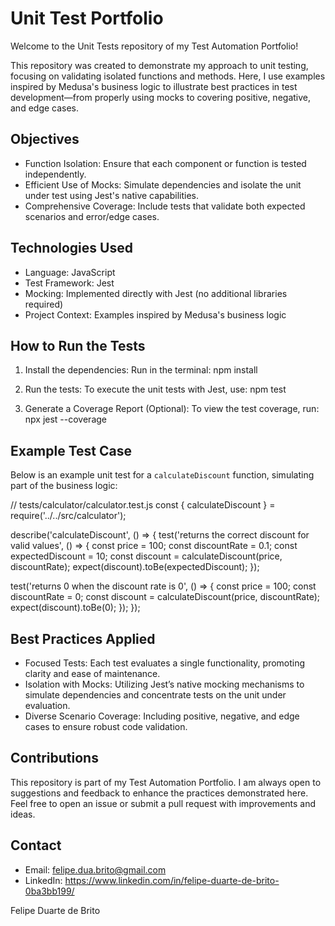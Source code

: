 # Unit Test Portfolio

Welcome to the Unit Tests repository of my Test Automation Portfolio!

This repository was created to demonstrate my approach to unit testing, focusing on validating isolated functions and methods. Here, I use examples inspired by Medusa's business logic to illustrate best practices in test development—from properly using mocks to covering positive, negative, and edge cases.

## Objectives

- Function Isolation: Ensure that each component or function is tested independently.
- Efficient Use of Mocks: Simulate dependencies and isolate the unit under test using Jest's native capabilities.
- Comprehensive Coverage: Include tests that validate both expected scenarios and error/edge cases.

## Technologies Used

- Language: JavaScript
- Test Framework: Jest
- Mocking: Implemented directly with Jest (no additional libraries required)
- Project Context: Examples inspired by Medusa's business logic

## How to Run the Tests

1. Install the dependencies:
   Run in the terminal:
   npm install

2. Run the tests:
   To execute the unit tests with Jest, use:
   npm test

3. Generate a Coverage Report (Optional):
   To view the test coverage, run:
   npx jest --coverage

## Example Test Case

Below is an example unit test for a `calculateDiscount` function, simulating part of the business logic:

// tests/calculator/calculator.test.js
const { calculateDiscount } = require('../../src/calculator');

describe('calculateDiscount', () => {
  test('returns the correct discount for valid values', () => {
    const price = 100;
    const discountRate = 0.1;
    const expectedDiscount = 10;
    const discount = calculateDiscount(price, discountRate);
    expect(discount).toBe(expectedDiscount);
  });

  test('returns 0 when the discount rate is 0', () => {
    const price = 100;
    const discountRate = 0;
    const discount = calculateDiscount(price, discountRate);
    expect(discount).toBe(0);
  });
});

## Best Practices Applied

- Focused Tests: Each test evaluates a single functionality, promoting clarity and ease of maintenance.
- Isolation with Mocks: Utilizing Jest’s native mocking mechanisms to simulate dependencies and concentrate tests on the unit under evaluation.
- Diverse Scenario Coverage: Including positive, negative, and edge cases to ensure robust code validation.

## Contributions

This repository is part of my Test Automation Portfolio. I am always open to suggestions and feedback to enhance the practices demonstrated here. Feel free to open an issue or submit a pull request with improvements and ideas.

## Contact

- Email: felipe.dua.brito@gmail.com
- LinkedIn: https://www.linkedin.com/in/felipe-duarte-de-brito-0ba3bb199/

Felipe Duarte de Brito
